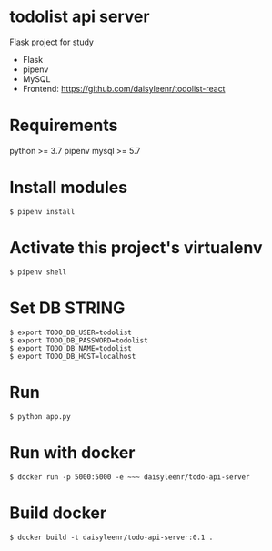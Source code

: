 # todolist api server

Flask project for study

- Flask
- pipenv
- MySQL
- Frontend: https://github.com/daisyleenr/todolist-react

# Requirements

python >= 3.7
pipenv
mysql >= 5.7

# Install modules

```
$ pipenv install
```

# Activate this project's virtualenv

```
$ pipenv shell
```

# Set DB STRING

```
$ export TODO_DB_USER=todolist
$ export TODO_DB_PASSWORD=todolist
$ export TODO_DB_NAME=todolist
$ export TODO_DB_HOST=localhost
```

# Run

```
$ python app.py
```

# Run with docker

```
$ docker run -p 5000:5000 -e ~~~ daisyleenr/todo-api-server
```

# Build docker

```
$ docker build -t daisyleenr/todo-api-server:0.1 .
```
